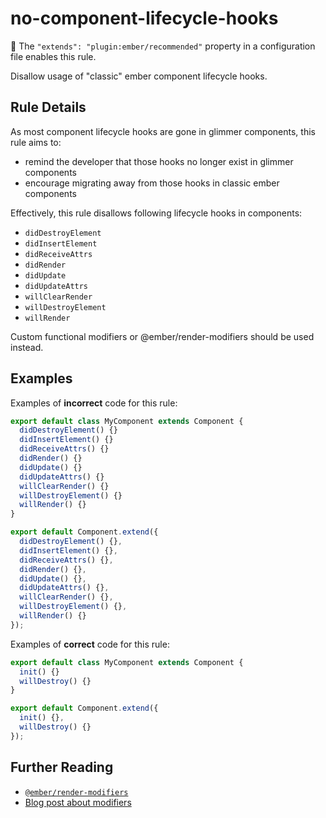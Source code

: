 # no-component-lifecycle-hooks

:car: The `"extends": "plugin:ember/recommended"` property in a configuration file enables this rule.

Disallow usage of "classic" ember component lifecycle hooks.

## Rule Details

As most component lifecycle hooks are gone in glimmer components, this rule aims to:

- remind the developer that those hooks no longer exist in glimmer components
- encourage migrating away from those hooks in classic ember components

Effectively, this rule disallows following lifecycle hooks in components:

- `didDestroyElement`
- `didInsertElement`
- `didReceiveAttrs`
- `didRender`
- `didUpdate`
- `didUpdateAttrs`
- `willClearRender`
- `willDestroyElement`
- `willRender`

Custom functional modifiers or @ember/render-modifiers should be used instead.

## Examples

Examples of **incorrect** code for this rule:

```js
export default class MyComponent extends Component {
  didDestroyElement() {}
  didInsertElement() {}
  didReceiveAttrs() {}
  didRender() {}
  didUpdate() {}
  didUpdateAttrs() {}
  willClearRender() {}
  willDestroyElement() {}
  willRender() {}
}
```

```js
export default Component.extend({
  didDestroyElement() {},
  didInsertElement() {},
  didReceiveAttrs() {},
  didRender() {},
  didUpdate() {},
  didUpdateAttrs() {},
  willClearRender() {},
  willDestroyElement() {},
  willRender() {}
});
```

Examples of **correct** code for this rule:

```js
export default class MyComponent extends Component {
  init() {}
  willDestroy() {}
}
```

```js
export default Component.extend({
  init() {},
  willDestroy() {}
});
```

## Further Reading

- [`@ember/render-modifiers`](https://github.com/emberjs/ember-render-modifiers)
- [Blog post about modifiers](https://blog.emberjs.com/2019/03/06/coming-soon-in-ember-octane-part-4.html)
